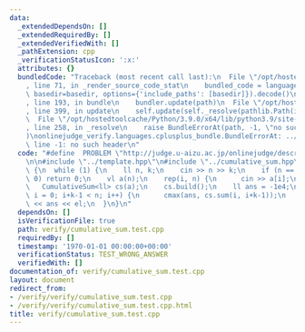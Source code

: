 ```yaml
---
data:
  _extendedDependsOn: []
  _extendedRequiredBy: []
  _extendedVerifiedWith: []
  _pathExtension: cpp
  _verificationStatusIcon: ':x:'
  attributes: {}
  bundledCode: "Traceback (most recent call last):\n  File \"/opt/hostedtoolcache/Python/3.9.0/x64/lib/python3.9/site-packages/onlinejudge_verify/documentation/build.py\"\
    , line 71, in _render_source_code_stat\n    bundled_code = language.bundle(stat.path,\
    \ basedir=basedir, options={'include_paths': [basedir]}).decode()\n  File \"/opt/hostedtoolcache/Python/3.9.0/x64/lib/python3.9/site-packages/onlinejudge_verify/languages/cplusplus.py\"\
    , line 193, in bundle\n    bundler.update(path)\n  File \"/opt/hostedtoolcache/Python/3.9.0/x64/lib/python3.9/site-packages/onlinejudge_verify/languages/cplusplus_bundle.py\"\
    , line 399, in update\n    self.update(self._resolve(pathlib.Path(included), included_from=path))\n\
    \  File \"/opt/hostedtoolcache/Python/3.9.0/x64/lib/python3.9/site-packages/onlinejudge_verify/languages/cplusplus_bundle.py\"\
    , line 258, in _resolve\n    raise BundleErrorAt(path, -1, \"no such header\"\
    )\nonlinejudge_verify.languages.cplusplus_bundle.BundleErrorAt: ../template.hpp:\
    \ line -1: no such header\n"
  code: "#define  PROBLEM \"http://judge.u-aizu.ac.jp/onlinejudge/description.jsp?id=0516\"\
    \n\n#include \"../template.hpp\"\n#include \"../cumulative_sum.hpp\"\n\nint main()\
    \ {\n  while (1) {\n    ll n, k;\n    cin >> n >> k;\n    if (n == 0 and k ==\
    \ 0) return 0;\n    vl a(n);\n    rep(i, n) {\n      cin >> a[i];\n    }\n\n \
    \   CumulativeSum<ll> cs(a);\n    cs.build();\n    ll ans = -1e4;\n    for (ll\
    \ i = 0; i+k-1 < n; i++) {\n      cmax(ans, cs.sum(i, i+k-1));\n    }\n\n    cout\
    \ << ans << el;\n  }\n}\n"
  dependsOn: []
  isVerificationFile: true
  path: verify/cumulative_sum.test.cpp
  requiredBy: []
  timestamp: '1970-01-01 00:00:00+00:00'
  verificationStatus: TEST_WRONG_ANSWER
  verifiedWith: []
documentation_of: verify/cumulative_sum.test.cpp
layout: document
redirect_from:
- /verify/verify/cumulative_sum.test.cpp
- /verify/verify/cumulative_sum.test.cpp.html
title: verify/cumulative_sum.test.cpp
---
```

